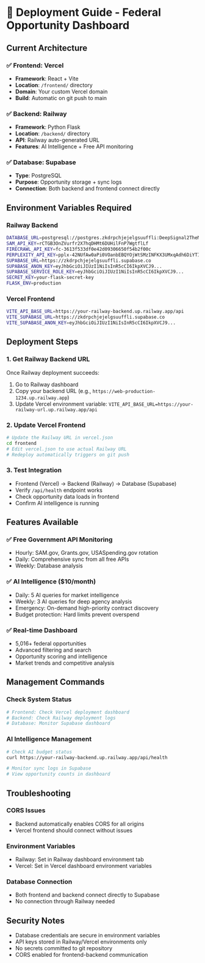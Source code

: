 # 🚀 Deployment Guide - Federal Opportunity Dashboard

## Current Architecture

### ✅ **Frontend: Vercel**
- **Framework**: React + Vite
- **Location**: `/frontend/` directory
- **Domain**: Your custom Vercel domain
- **Build**: Automatic on git push to main

### ✅ **Backend: Railway** 
- **Framework**: Python Flask
- **Location**: `/backend/` directory  
- **API**: Railway auto-generated URL
- **Features**: AI Intelligence + Free API monitoring

### ✅ **Database: Supabase**
- **Type**: PostgreSQL
- **Purpose**: Opportunity storage + sync logs
- **Connection**: Both backend and frontend connect directly

## Environment Variables Required

### **Railway Backend**
```bash
DATABASE_URL=postgresql://postgres.zkdrpchjejelgsuuffli:DeepSignal2TheMoon@aws-0-us-east-1.pooler.supabase.com:5432/postgres
SAM_API_KEY=rCTGB3OnZVurfr2X7hqDHMt6DUHilFnP7WgtflLf
FIRECRAWL_API_KEY=fc-3613f533df0e42d09306650f54b2f00c
PERPLEXITY_API_KEY=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
SUPABASE_URL=https://zkdrpchjejelgsuuffli.supabase.co
SUPABASE_ANON_KEY=eyJhbGciOiJIUzI1NiIsInR5cCI6IkpXVCJ9...
SUPABASE_SERVICE_ROLE_KEY=eyJhbGciOiJIUzI1NiIsInR5cCI6IkpXVCJ9...
SECRET_KEY=your-flask-secret-key
FLASK_ENV=production
```

### **Vercel Frontend**
```bash
VITE_API_BASE_URL=https://your-railway-backend.up.railway.app/api
VITE_SUPABASE_URL=https://zkdrpchjejelgsuuffli.supabase.co
VITE_SUPABASE_ANON_KEY=eyJhbGciOiJIUzI1NiIsInR5cCI6IkpXVCJ9...
```

## Deployment Steps

### 1. **Get Railway Backend URL**
Once Railway deployment succeeds:
1. Go to Railway dashboard
2. Copy your backend URL (e.g., `https://web-production-1234.up.railway.app`)
3. Update Vercel environment variable: `VITE_API_BASE_URL=https://your-railway-url.up.railway.app/api`

### 2. **Update Vercel Frontend**
```bash
# Update the Railway URL in vercel.json
cd frontend
# Edit vercel.json to use actual Railway URL
# Redeploy automatically triggers on git push
```

### 3. **Test Integration**
- Frontend (Vercel) → Backend (Railway) → Database (Supabase)
- Verify `/api/health` endpoint works
- Check opportunity data loads in frontend
- Confirm AI intelligence is running

## Features Available

### ✅ **Free Government API Monitoring**
- Hourly: SAM.gov, Grants.gov, USASpending.gov rotation
- Daily: Comprehensive sync from all free APIs
- Weekly: Database analysis

### ✅ **AI Intelligence ($10/month)**
- Daily: 5 AI queries for market intelligence
- Weekly: 3 AI queries for deep agency analysis  
- Emergency: On-demand high-priority contract discovery
- Budget protection: Hard limits prevent overspend

### ✅ **Real-time Dashboard**
- 5,016+ federal opportunities
- Advanced filtering and search
- Opportunity scoring and intelligence
- Market trends and competitive analysis

## Management Commands

### **Check System Status**
```bash
# Frontend: Check Vercel deployment dashboard
# Backend: Check Railway deployment logs
# Database: Monitor Supabase dashboard
```

### **AI Intelligence Management**
```bash
# Check AI budget status
curl https://your-railway-backend.up.railway.app/api/health

# Monitor sync logs in Supabase
# View opportunity counts in dashboard
```

## Troubleshooting

### **CORS Issues**
- Backend automatically enables CORS for all origins
- Vercel frontend should connect without issues

### **Environment Variables**
- Railway: Set in Railway dashboard environment tab
- Vercel: Set in Vercel dashboard environment variables

### **Database Connection**
- Both frontend and backend connect directly to Supabase
- No connection through Railway needed

## Security Notes

- Database credentials are secure in environment variables
- API keys stored in Railway/Vercel environments only
- No secrets committed to git repository
- CORS enabled for frontend-backend communication